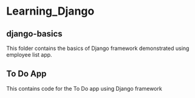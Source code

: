 # Learning_Django
## django-basics

This folder contains the basics of Django framework demonstrated using employee list app.

## To Do App

This contains code for the To Do app using Django framework
